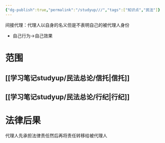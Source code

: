 ```yaml
---
{"dg-publish":true,"permalink":"/studyup///","tags":["知识点","民法"]}
---
```


间接代理：代理人以自身的名义但是不表明自己的被代理人身份
- 自己行为→自己效果
# 范围
## [[学习笔记studyup/民法总论/信托\|信托]]
## [[学习笔记studyup/民法总论/行纪\|行纪]]
# 法律后果
代理人先承担法律责任然后再将责任转移给被代理人